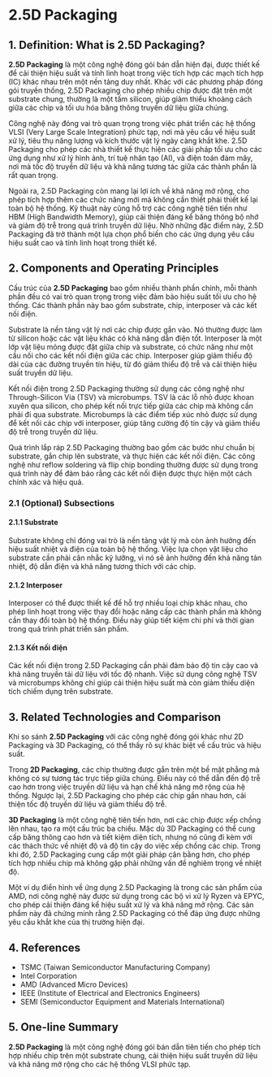 # 2.5D Packaging

## 1. Definition: What is **2.5D Packaging**?
**2.5D Packaging** là một công nghệ đóng gói bán dẫn hiện đại, được thiết kế để cải thiện hiệu suất và tính linh hoạt trong việc tích hợp các mạch tích hợp (IC) khác nhau trên một nền tảng duy nhất. Khác với các phương pháp đóng gói truyền thống, 2.5D Packaging cho phép nhiều chip được đặt trên một substrate chung, thường là một tấm silicon, giúp giảm thiểu khoảng cách giữa các chip và tối ưu hóa băng thông truyền dữ liệu giữa chúng. 

Công nghệ này đóng vai trò quan trọng trong việc phát triển các hệ thống VLSI (Very Large Scale Integration) phức tạp, nơi mà yêu cầu về hiệu suất xử lý, tiêu thụ năng lượng và kích thước vật lý ngày càng khắt khe. 2.5D Packaging cho phép các nhà thiết kế thực hiện các giải pháp tối ưu cho các ứng dụng như xử lý hình ảnh, trí tuệ nhân tạo (AI), và điện toán đám mây, nơi mà tốc độ truyền dữ liệu và khả năng tương tác giữa các thành phần là rất quan trọng.

Ngoài ra, 2.5D Packaging còn mang lại lợi ích về khả năng mở rộng, cho phép tích hợp thêm các chức năng mới mà không cần thiết phải thiết kế lại toàn bộ hệ thống. Kỹ thuật này cũng hỗ trợ các công nghệ tiên tiến như HBM (High Bandwidth Memory), giúp cải thiện đáng kể băng thông bộ nhớ và giảm độ trễ trong quá trình truyền dữ liệu. Nhờ những đặc điểm này, 2.5D Packaging đã trở thành một lựa chọn phổ biến cho các ứng dụng yêu cầu hiệu suất cao và tính linh hoạt trong thiết kế.

## 2. Components and Operating Principles
Cấu trúc của **2.5D Packaging** bao gồm nhiều thành phần chính, mỗi thành phần đều có vai trò quan trọng trong việc đảm bảo hiệu suất tối ưu cho hệ thống. Các thành phần này bao gồm substrate, chip, interposer và các kết nối điện.

Substrate là nền tảng vật lý nơi các chip được gắn vào. Nó thường được làm từ silicon hoặc các vật liệu khác có khả năng dẫn điện tốt. Interposer là một lớp vật liệu mỏng được đặt giữa chip và substrate, có chức năng như một cầu nối cho các kết nối điện giữa các chip. Interposer giúp giảm thiểu độ dài của các đường truyền tín hiệu, từ đó giảm thiểu độ trễ và cải thiện hiệu suất truyền dữ liệu.

Kết nối điện trong 2.5D Packaging thường sử dụng các công nghệ như Through-Silicon Via (TSV) và microbumps. TSV là các lỗ nhỏ được khoan xuyên qua silicon, cho phép kết nối trực tiếp giữa các chip mà không cần phải đi qua substrate. Microbumps là các điểm tiếp xúc nhỏ được sử dụng để kết nối các chip với interposer, giúp tăng cường độ tin cậy và giảm thiểu độ trễ trong truyền dữ liệu.

Quá trình lắp ráp 2.5D Packaging thường bao gồm các bước như chuẩn bị substrate, gắn chip lên substrate, và thực hiện các kết nối điện. Các công nghệ như reflow soldering và flip chip bonding thường được sử dụng trong quá trình này để đảm bảo rằng các kết nối điện được thực hiện một cách chính xác và hiệu quả.

### 2.1 (Optional) Subsections
#### 2.1.1 Substrate
Substrate không chỉ đóng vai trò là nền tảng vật lý mà còn ảnh hưởng đến hiệu suất nhiệt và điện của toàn bộ hệ thống. Việc lựa chọn vật liệu cho substrate cần phải cân nhắc kỹ lưỡng, vì nó sẽ ảnh hưởng đến khả năng tản nhiệt, độ dẫn điện và khả năng tương thích với các chip.

#### 2.1.2 Interposer
Interposer có thể được thiết kế để hỗ trợ nhiều loại chip khác nhau, cho phép linh hoạt trong việc thay đổi hoặc nâng cấp các thành phần mà không cần thay đổi toàn bộ hệ thống. Điều này giúp tiết kiệm chi phí và thời gian trong quá trình phát triển sản phẩm.

#### 2.1.3 Kết nối điện
Các kết nối điện trong 2.5D Packaging cần phải đảm bảo độ tin cậy cao và khả năng truyền tải dữ liệu với tốc độ nhanh. Việc sử dụng công nghệ TSV và microbumps không chỉ giúp cải thiện hiệu suất mà còn giảm thiểu diện tích chiếm dụng trên substrate.

## 3. Related Technologies and Comparison
Khi so sánh **2.5D Packaging** với các công nghệ đóng gói khác như 2D Packaging và 3D Packaging, có thể thấy rõ sự khác biệt về cấu trúc và hiệu suất. 

Trong **2D Packaging**, các chip thường được gắn trên một bề mặt phẳng mà không có sự tương tác trực tiếp giữa chúng. Điều này có thể dẫn đến độ trễ cao hơn trong việc truyền dữ liệu và hạn chế khả năng mở rộng của hệ thống. Ngược lại, 2.5D Packaging cho phép các chip gần nhau hơn, cải thiện tốc độ truyền dữ liệu và giảm thiểu độ trễ.

**3D Packaging** là một công nghệ tiên tiến hơn, nơi các chip được xếp chồng lên nhau, tạo ra một cấu trúc ba chiều. Mặc dù 3D Packaging có thể cung cấp băng thông cao hơn và tiết kiệm diện tích, nhưng nó cũng đi kèm với các thách thức về nhiệt độ và độ tin cậy do việc xếp chồng các chip. Trong khi đó, 2.5D Packaging cung cấp một giải pháp cân bằng hơn, cho phép tích hợp nhiều chip mà không gặp phải những vấn đề nghiêm trọng về nhiệt độ.

Một ví dụ điển hình về ứng dụng 2.5D Packaging là trong các sản phẩm của AMD, nơi công nghệ này được sử dụng trong các bộ vi xử lý Ryzen và EPYC, cho phép cải thiện đáng kể hiệu suất xử lý và khả năng mở rộng. Các sản phẩm này đã chứng minh rằng 2.5D Packaging có thể đáp ứng được những yêu cầu khắt khe của thị trường hiện đại.

## 4. References
- TSMC (Taiwan Semiconductor Manufacturing Company)
- Intel Corporation
- AMD (Advanced Micro Devices)
- IEEE (Institute of Electrical and Electronics Engineers)
- SEMI (Semiconductor Equipment and Materials International)

## 5. One-line Summary
**2.5D Packaging** là một công nghệ đóng gói bán dẫn tiên tiến cho phép tích hợp nhiều chip trên một substrate chung, cải thiện hiệu suất truyền dữ liệu và khả năng mở rộng cho các hệ thống VLSI phức tạp.